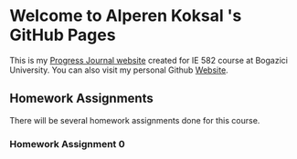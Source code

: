 # Welcome to Alperen Koksal 's GitHub Pages

This is my [Progress Journal website](https://bu-ie-582.github.io/fall20-alperenkoksal/) created for IE 582 course at Bogazici University. You can also visit my personal Github [Website](https://alperenkoksal.github.io/). 

## Homework Assignments

There will be several homework assignments done for this course.

### Homework Assignment 0